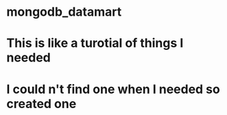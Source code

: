 # mongodb_datamart


# This is like a turotial of things I needed
# I could n't find one when I needed so created one 

